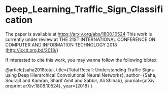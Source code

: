 # Deep_Learning_Traffic_Sign_Classification

The paper is available at https://arxiv.org/abs/1808.10524
This work is currently under review at THE 21ST INTERNATIONAL CONFERENCE ON COMPUTER AND INFORMATION TECHNOLOGY 2018 (http://iccit.org.bd/2018/)

If interested to cite this work, you may wanna follow the following bibtex:

@article{saha2018total,
  title={Total Recall: Understanding Traffic Signs using Deep Hierarchical Convolutional Neural Networks},
  author={Saha, Sourajit and Kamran, Sharif Amit and Sabbir, Ali Shihab},
  journal={arXiv preprint arXiv:1808.10524},
  year={2018}
}

